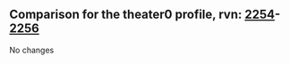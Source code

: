 ## Comparison for the theater0 profile, rvn: [2254](https://github.com/PRO100KatYT/FortniteProfileRevisions/tree/main/profiles/theater0/2254%20theater0.json)-[2256](https://github.com/PRO100KatYT/FortniteProfileRevisions/tree/main/profiles/theater0/2256%20theater0.json)

No changes
